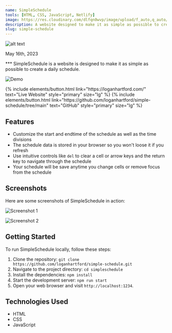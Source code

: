 ```yaml
---
name: SimpleSchedule
tools: [HTML, CSS, JavaScript, Netlify]
image: https://res.cloudinary.com/dlfqn0wvp/image/upload/f_auto,q_auto/v1/portfolio-site/software/simpleschedule/dfhhqrd1wqtymaqjuver
description: A website designed to make it as simple as possible to create a daily schedule.
slug: simple-schedule
---
```


![alt text](https://res.cloudinary.com/dlfqn0wvp/image/upload/f_auto,q_auto/v1/portfolio-site/software/simpleschedule/khv3a1xkq3tkth4nyv1d "SimpleSchedule Banner")
<p class="post-metadata text-muted">
  May 16th, 2023
</p>
***
SimpleSchedule is a website is designed to make it as simple as possible to create a daily schedule.

![Demo](https://github.com/loganhartford/simple-schedule/blob/main/demo/video/demo_faster.gif?raw=true)

<div style="display: flex; align-items: center; justify-content: center">
{% include elements/button.html link="https://loganhartford.com/" text="Live Website" style="primary" size="lg" %}
{% include elements/button.html link="https://github.com/loganhartford/simple-schedule/tree/main" text="GitHub" style="primary" size="lg" %}
</div>

## Features

- Customize the start and endtime of the schedule as well as the time divisions
- The schedule data is stored in your browser so you won't loose it if you refresh
- Use intuitive controls like `del` to clear a cell or arrow keys and the return key to navigate through the schedule
- Your schedule will be save anytime you change cells or remove focus from the schedule

## Screenshots

Here are some screenshots of SimpleSchedule in action:

![Screenshot 1](https://res.cloudinary.com/dlfqn0wvp/image/upload/f_auto,q_auto/v1/portfolio-site/software/simpleschedule/dfhhqrd1wqtymaqjuver)

![Screenshot 2](https://res.cloudinary.com/dlfqn0wvp/image/upload/f_auto,q_auto/v1/portfolio-site/software/simpleschedule/e6hdkmihyaifcirisjq6)

## Getting Started

To run SimpleSchedule locally, follow these steps:

1. Clone the repository: `git clone https://github.com/loganhartford/simple-schedule.git`
2. Navigate to the project directory: `cd simpleschedule`
3. Install the dependencies: `npm install`
4. Start the development server: `npm run start`
5. Open your web browser and visit `http://localhost:1234`.

## Technologies Used

- HTML
- CSS
- JavaScript
